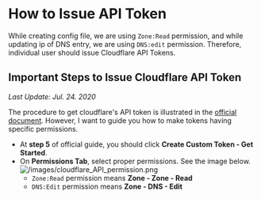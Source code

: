 # How to Issue API Token
While creating config file, we are using `Zone:Read` permission, and while updating ip of DNS entry, we are using `DNS:edit` permission. Therefore, individual user should issue Cloudflare API Tokens.  

## Important Steps to Issue Cloudflare API Token
*Last Update: Jul. 24. 2020*<br>  

The procedure to get cloudflare's API token is illustrated in the [official document](https://support.cloudflare.com/hc/en-us/articles/200167836-Managing-API-Tokens-and-Keys#12345680).
However, I want to guide you how to make tokens having specific permissions.  

- At **step 5** of official guide, you should click **Create Custom Token - Get Started**.
- On **Permissions Tab**, select proper permissions. See the image below.  
  ![/images/cloudflare_API_permission.png](/images/cloudflare_API_permission.png)
  - `Zone:Read` permission means **Zone - Zone - Read**
  - `DNS:Edit` permission means **Zone - DNS - Edit**